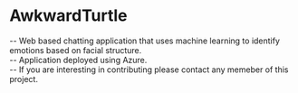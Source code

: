 # AwkwardTurtle

-- Web based chatting application that uses machine learning to identify emotions based on facial structure.<br> 
-- Application deployed using Azure.<br>
-- If you are interesting in contributing please contact any memeber of this project. 
